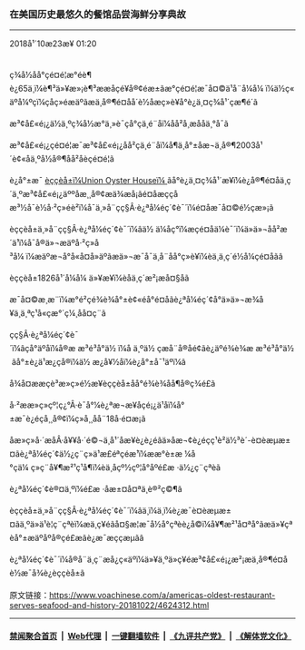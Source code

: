 ### 在美国历史最悠久的餐馆品尝海鲜分享典故
------------------------

<div class="published">
 <span class="date" title="ä¸­å½æ¶é´">
  <time datetime="2018-10-23T01:20:16+08:00">
   2018å¹´10æ23æ¥ 01:20
  </time>
 </span>
</div>
<br/>
<div class="wsw">
 <p>
  ç¾å½åå°çé¤é¦æ°éè¶è¿65ä¸ï¼è¶³ä»¥æ»¡è¶³ææåçé¥å®¢éæ±ãæ°çé¤é¦æ¯å¤©ä¹å¨å¼å¼ ï¼ä½ç«äºå¼ºçï¼çå­ç»éæäºãæä¸å®¶é¤åå´è½åæç»è¥å°è¿ä¸¤ç¾å¹´çæ¶é´ã
 </p>
 <p>
  æ³¢å£«é¡¿ä½ä¸ºç¾å½æ°ä¸»è¯çå°çä¸é¨åï¼åå²å¸æååä¸°å¯ã
 </p>
 <p>
  æ³¢å£«é¡¿çé¤é¦æ¯æ³¢å£«é¡¿åå²çä¸é¨åï¼å¶ä¸­å°±åæ¬ä¸å®¶2003å¹´è¢«åä¸ºå½å®¶åå²åèçé¤é¦ã
 </p>
 <p>
  è¿å°±æ¯
  <a class="wsw__a" href="http://unionoysterhouse.com/index.html" target="_blank">
   èççèå±ï¼Union Oyster Houseï¼
  </a>
  ãå°è¿ä¸¤ç¾å¹´æ¥ï¼è¿å®¶é¤åä¸ç´ä¸ºæ³¢å£«é¡¿äººåæ¸¸å®¢æä¾æå¡ãé¤åæççåæ³½å¯è½å·²ç»éè²ï¼å¯ä¸»å¨çç§Â·è¿ªå¼éç´¢è¯´ï¼é¤åæ¯å¤©é½çæ»¡ã
 </p>
 <p>
  èççèå±ä¸»å¨çç§Â·è¿ªå¼éç´¢è¯´ï¼âä½ ä¼åç°ï¼æçé¤åä¼è¯´ï¼ä»ä»¬åå²æ´ä¹ï¼å¯å®ä»¬æäºå·²ç»å³å¼ ï¼æäºæ¬å°å«å¤å»äºãæä»¬æ¯å¯ä¸å¨åå°ç»è¥ï¼èä¸ä¸ç´é½å¼çé¤åãâ
 </p>
 <p>
  èççèå±1826å¹´å¼å¼ ä»¥æ¥ï¼èåä¸ç´æ²¡æå¤§åã
 </p>
 <p>
  æ¯å¤©æ¸æ¨ï¼æ°é²çé¾è¾å°±è¢«éå°é¤åãè¿ªå¼éç´¢å°ä»ä»¬æ¾å¥ä¸ä¸ªç¹å«çæ°´ç¼¸åå¤ç¨ã
 </p>
 <p>
  çç§Â·è¿ªå¼éç´¢è¯´ï¼âçå°äºåï¼å®æ æ³é³å°ä½ ï¼å ä¸ºä½ çæå¨å®åé¢ãè¿äºé¾è¾æ æ³é³å°ä½ ãå°±è¿ä¹æ¿çå®ï¼ä½ æ¿å¥½åï¼è¿å°±å¯¹äºï¼â
 </p>
 <p>
  å¾å¤ææçè³æ»ç»é½æ¥èççèå±åå°é¾è¾åå¶å®ç¾é£ã
 </p>
 <p>
  å·²ææ»ç»çº¦ç¿°Â·è¯å°¼è¿ªæ¬æ¥åçé¡¿ä¹åï¼å°±æ¯è¿éçå¸¸å®¢ï¼ç»å¸¸åå¨18å·é¤æ¡ã
 </p>
 <p>
  åæ»ç»å·´æåÂ·å¥¥å·´é©¬ä¸å¹´åæ¥è¿è¿éãä»åæ¬¢è¿éçç¹è²ä½³è´-è¤èæµæ±¤ãè¿ªå¼éç´¢ä½¿ç¨ç»ä¹æ£éªçéæ¹ï¼ææ°è±æ ¼å°çä¼ ç»ç¨å¥¶æ²¹ç¹å¶ï¼èä¸åçº½çº¦å°åºé£æ ·ä½¿ç¨çªèã
 </p>
 <p>
  è¿ªå¼éç´¢è®¤ä¸ºï¼é£æ ·åæ±¤å¤ªä¸è®²ç©¶ã
 </p>
 <p>
  èççèå±ä¸»å¨çç§Â·è¿ªå¼éç´¢è¯´ï¼âä¸ï¼ä¸ï¼è¿æ¯è¤èæµæ±¤ãä¸ºä»ä¹è¦ç¨çªèï¼æä¸ç¥éãå¤§æ¦æ¯å½å°çªèè¿å©ï¼å¥¶æ²¹å¤ªå°ãæä»¥çªèå°±æäºåºå®çé£æãè¿æ¯æççæµãâ
 </p>
 <p>
  è¿ªå¼éç´¢è¯´ï¼å®å¨ä¸ç¨æå¿ç«äºï¼ä»¥ä¸ºä»ç¥éæ³¢å£«é¡¿æ²¡æä¸å®¶é¤åè½æ¯å¾è¿èççèå±ã
 </p>
</div>

原文链接：https://www.voachinese.com/a/americas-oldest-restaurant-serves-seafood-and-history-20181022/4624312.html


------------------------
#### [禁闻聚合首页](https://github.com/gfw-breaker/banned-news/blob/master/README.md) &nbsp;|&nbsp; [Web代理](https://github.com/gfw-breaker/open-proxy/blob/master/README.md) &nbsp;|&nbsp;  [一键翻墙软件](https://github.com/gfw-breaker/nogfw/blob/master/README.md) &nbsp;|&nbsp; [《九评共产党》](https://github.com/gfw-breaker/9ping.md/blob/master/README.md#九评之一评共产党是什么) &nbsp;|&nbsp; [《解体党文化》](https://github.com/gfw-breaker/jtdwh.md/blob/master/README.md#绪论)